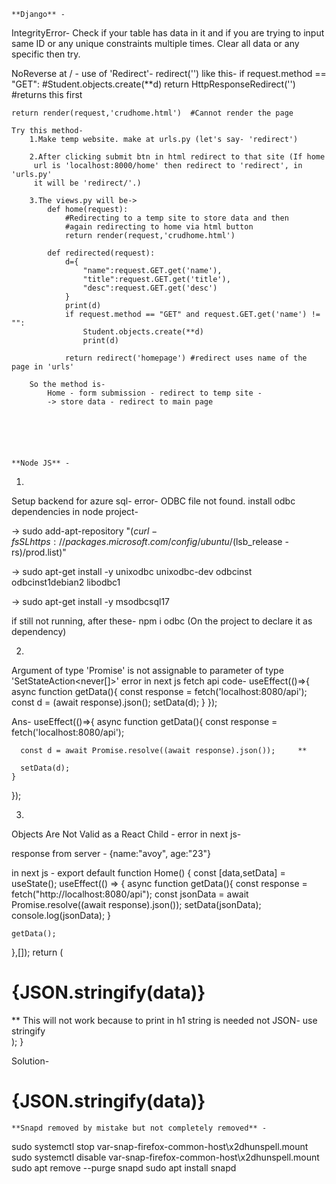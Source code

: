 	**Django** -

IntegrityError-
    Check if your table has data in it and if you are trying to input
    same ID or any unique constraints multiple times.
    Clear all data or any specific then try.

NoReverse at / -
    use of 'Redirect'- redirect('')
    like this-
    if request.method == "GET":
        #Student.objects.create(**d)
        return HttpResponseRedirect('')     #returns this first
        
    return render(request,'crudhome.html')  #Cannot render the page

    Try this method-
        1.Make temp website. make at urls.py (let's say- 'redirect')

        2.After clicking submit btn in html redirect to that site (If home 
         url is 'localhost:8000/home' then redirect to 'redirect', in 'urls.py'
         it will be 'redirect/'.)

        3.The views.py will be->
            def home(request):
                #Redirecting to a temp site to store data and then 
                #again redirecting to home via html button
                return render(request,'crudhome.html')

            def redirected(request):
                d={
                    "name":request.GET.get('name'),
                    "title":request.GET.get('title'),
                    "desc":request.GET.get('desc')
                }
                print(d)
                if request.method == "GET" and request.GET.get('name') != "":
                    Student.objects.create(**d)
                    print(d)
                
                return redirect('homepage') #redirect uses name of the page in 'urls'

        So the method is-
            Home - form submission - redirect to temp site -
            -> store data - redirect to main page






	**Node JS** -

1.
Setup backend for azure sql-
error- ODBC file not found.
install odbc dependencies in node project-

-> sudo add-apt-repository "$(curl -fsSL https://packages.microsoft.com/config/ubuntu/$(lsb_release -rs)/prod.list)"

-> sudo apt-get install -y unixodbc unixodbc-dev odbcinst odbcinst1debian2 libodbc1

-> sudo apt-get install -y msodbcsql17

if still not running, after these- npm i odbc (On the project to declare it as dependency)


2.
Argument of type 'Promise<any>' is not assignable to parameter of type 'SetStateAction<never[]>' error in next js fetch api
code-
useEffect(()=>{
    async function getData(){
      const response = fetch('localhost:8080/api');
      const d = (await response).json();
      setData(d);
    }
  });
  
Ans-
useEffect(()=>{
    async function getData(){
      const response = fetch('localhost:8080/api');
      
      const d = await Promise.resolve((await response).json());		**
      
      setData(d);
    }
  });
  
  
 3.
 Objects Are Not Valid as a React Child - error in next js-
 
 response from server - {name:"avoy", age:"23"}
 
 in next js -
 export default function Home() {
  const [data,setData] = useState();
  useEffect(() => {
    async function getData(){
      const response = fetch("http://localhost:8080/api");
      const jsonData = await Promise.resolve((await response).json());
      setData(jsonData);
      console.log(jsonData);
    }

    getData();
  },[]);
  return (
    <div>
      <h1>{JSON.stringify(data)}</h1>	** This will not work because to print in h1 string is needed not JSON- use stringify
    </div>
  );
}

Solution-
 <h1>{JSON.stringify(data)}</h1>
 
 

	**Snapd removed by mistake but not completely removed** -
sudo systemctl stop var-snap-firefox-common-host\\x2dhunspell.mount
sudo systemctl disable var-snap-firefox-common-host\\x2dhunspell.mount
sudo apt remove --purge snapd
sudo apt install snapd




